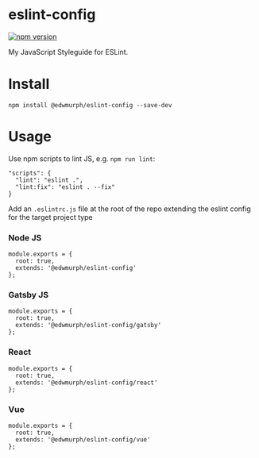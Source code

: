 # eslint-config
[![npm version](https://badge.fury.io/js/%40edwmurph%2Feslint-config.svg)](https://badge.fury.io/js/%40edwmurph%2Feslint-config)

My JavaScript Styleguide for ESLint.

# Install

`npm install @edwmurph/eslint-config --save-dev`

# Usage

Use npm scripts to lint JS, e.g. `npm run lint`:
```
"scripts": {
  "lint": "eslint .",
  "lint:fix": "eslint . --fix"
}
```

Add an `.eslintrc.js` file at the root of the repo extending the eslint config for the target project type

### Node JS

```
module.exports = {
  root: true,
  extends: '@edwmurph/eslint-config'
};
```

### Gatsby JS

```
module.exports = {
  root: true,
  extends: '@edwmurph/eslint-config/gatsby'
};
```

### React

```
module.exports = {
  root: true,
  extends: '@edwmurph/eslint-config/react'
};
```

### Vue

```
module.exports = {
  root: true,
  extends: '@edwmurph/eslint-config/vue'
};
```
